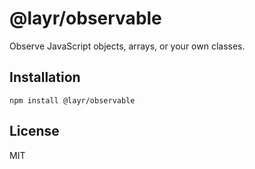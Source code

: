 # @layr/observable

Observe JavaScript objects, arrays, or your own classes.

## Installation

```
npm install @layr/observable
```

## License

MIT
